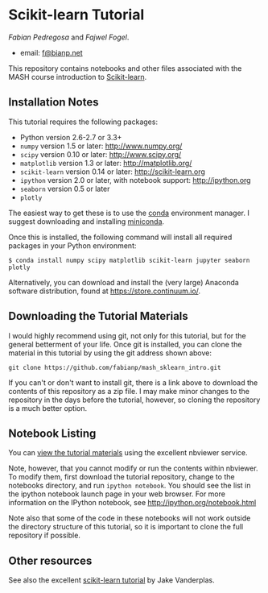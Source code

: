 # Scikit-learn Tutorial

*Fabian Pedregosa* and *Fajwel Fogel*.

- email: <f@bianp.net>

This repository contains notebooks and other files associated with the MASH course introduction to
[Scikit-learn](http://scikit-learn.org).

## Installation Notes
This tutorial requires the following packages:

- Python version 2.6-2.7 or 3.3+
- `numpy` version 1.5 or later: http://www.numpy.org/
- `scipy` version 0.10 or later: http://www.scipy.org/
- `matplotlib` version 1.3 or later: http://matplotlib.org/
- `scikit-learn` version 0.14 or later: http://scikit-learn.org
- `ipython` version 2.0 or later, with notebook support: http://ipython.org
- `seaborn` version 0.5 or later
- `plotly`

The easiest way to get these is to use the [conda](https://store.continuum.io/) environment manager.
I suggest downloading and installing [miniconda](http://conda.pydata.org/miniconda.html).

Once this is installed, the following command will install all required packages in your Python environment:
```
$ conda install numpy scipy matplotlib scikit-learn jupyter seaborn plotly
```

Alternatively, you can download and install the (very large) Anaconda software distribution, found at https://store.continuum.io/.

## Downloading the Tutorial Materials
I would highly recommend using git, not only for this tutorial, but for the
general betterment of your life.  Once git is installed, you can clone the
material in this tutorial by using the git address shown above:

    git clone https://github.com/fabianp/mash_sklearn_intro.git

If you can't or don't want to install git, there is a link above to download
the contents of this repository as a zip file.  I may make minor changes to
the repository in the days before the tutorial, however, so cloning the
repository is a much better option.


## Notebook Listing
You can [view the tutorial materials](http://nbviewer.ipython.org/github/fabianp/mash_sklearn_intro/blob/master/notebooks/Index.ipynb) using the excellent nbviewer service.

Note, however, that you cannot modify or run the contents within nbviewer.
To modify them, first download the tutorial repository, change to the notebooks directory, and run ``ipython notebook``.
You should see the list in the ipython notebook launch page in your web browser.
For more information on the IPython notebook, see http://ipython.org/notebook.html

Note also that some of the code in these notebooks will not work outside the
directory structure of this tutorial, so it is important to clone the full
repository if possible.

## Other resources

See also the excellent [scikit-learn tutorial](https://github.com/jakevdp/sklearn_tutorial) by Jake Vanderplas.

